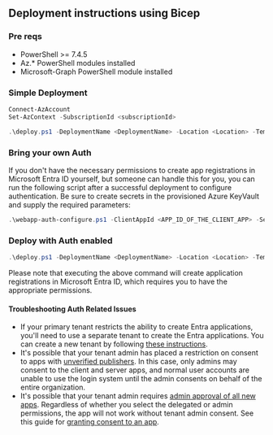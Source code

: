 ## Deployment instructions using Bicep

### Pre reqs

- PowerShell >= 7.4.5
- Az.* PowerShell modules installed
- Microsoft-Graph PowerShell module installed

### Simple Deployment

```powershell
Connect-AzAccount
Set-AzContext -SubscriptionId <subscriptionId>

.\deploy.ps1 -DeploymentName <DeploymentName> -Location <Location> -TemplateFile ./multimodal-ai.bicep -TemplateParameterFile ./multimodal-ai.bicepparam
```

### Bring your own Auth

If you don't have the necessary permissions to create app registrations in Microsoft Entra ID yourself, but someone can handle this for you, you can run the following script after a successful deployment to configure authentication. Be sure to create secrets in the provisioned Azure KeyVault and supply the required parameters:

```powershell
.\webapp-auth-configure.ps1 -ClientAppId <APP_ID_OF_THE_CLIENT_APP> -ServerAppId <APP_ID_OF_THE_SERVER_APP> -ClientSecretKeyVaultName <KEYVAULT_SECRET_NAME_OF_THE_CLIENT_APP> -ServerSecretKeyVaultName <KEYVAULT_SECRET_NAME_OF_THE_SERVER_APP> -TenantId <TENANT_ID> -SubscriptionId <SUBSCRIPTION_ID> -ResourceGroupName <RESOURCE_GROUP_NAME> -WebAppName <WEB_APP_NAME> -KeyVaultName <KEYVAULT_NAME>
```

### Deploy with Auth enabled

```powershell
.\deploy.ps1 -DeploymentName <DeploymentName> -Location <Location> -TemplateFile ./multimodal-ai.bicep -TemplateParameterFile ./multimodal-ai.bicepparam -EnableAuth
```

Please note that executing the above command will create application registrations in Microsoft Entra ID, which requires you to have the appropriate permissions.

#### Troubleshooting Auth Related Issues

- If your primary tenant restricts the ability to create Entra applications, you'll need to use a separate tenant to create the Entra applications. You can create a new tenant by following [these instructions](https://learn.microsoft.com/entra/identity-platform/quickstart-create-new-tenant).
- It's possible that your tenant admin has placed a restriction on consent to apps with [unverified publishers](https://learn.microsoft.com/entra/identity-platform/publisher-verification-overview). In this case, only admins may consent to the client and server apps, and normal user accounts are unable to use the login system until the admin consents on behalf of the entire organization.
- It's possible that your tenant admin requires [admin approval of all new apps](https://learn.microsoft.com/entra/identity/enterprise-apps/manage-consent-requests). Regardless of whether you select the delegated or admin permissions, the app will not work without tenant admin consent. See this guide for [granting consent to an app](https://learn.microsoft.com/entra/identity/enterprise-apps/grant-admin-consent?pivots=portal).

